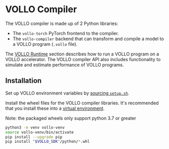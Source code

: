 # VOLLO Compiler

The VOLLO compiler is made up of 2 Python libraries:

- The `vollo-torch` PyTorch frontend to the compiler.
- The `vollo-compiler` backend that can transform and compile a model to a
  VOLLO program (`.vollo` file).

The [VOLLO Runtime](vollo-runtime.md) section describes how to run a VOLLO
program on a VOLLO accelerator.
The VOLLO compiler API also includes functionality to simulate and estimate
performance of VOLLO programs.

## Installation

Set up VOLLO environment variables by [sourcing
`setup.sh`](accelerator-setup.md#environment-variable-setup).

Install the wheel files for the VOLLO compiler libraries. It's recommended that
you install these into a [virtual
environment](https://docs.python.org/3/library/venv.html).

Note: the packaged wheels only support python 3.7 or greater

```sh
python3 -m venv vollo-venv
source vollo-venv/bin/activate
pip install --upgrade pip
pip install "$VOLLO_SDK"/python/*.whl
```
